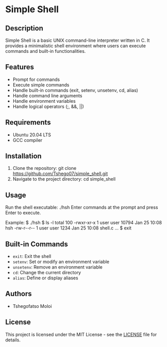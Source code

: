 # Simple Shell

## Description
Simple Shell is a basic UNIX command-line interpreter written in C. It provides a minimalistic shell environment where users can execute commands and built-in functionalities.

## Features
- Prompt for commands
- Execute simple commands
- Handle built-in commands (exit, setenv, unsetenv, cd, alias)
- Handle command line arguments
- Handle environment variables
- Handle logical operators (;, &&, ||)

## Requirements
- Ubuntu 20.04 LTS
- GCC compiler

## Installation
1. Clone the repository:
git clone https://github.com/Tshego07/simple_shell.git
2. Navigate to the project directory:
cd simple_shell

## Usage
Run the shell executable:
./hsh
Enter commands at the prompt and press Enter to execute.

Example:
$ ./hsh
$ ls -l
total 100
-rwxr-xr-x 1 user user 10794 Jan 25 10:08 hsh
-rw-r--r-- 1 user user 1234 Jan 25 10:08 shell.c
...
$ exit

## Built-in Commands
- `exit`: Exit the shell
- `setenv`: Set or modify an environment variable
- `unsetenv`: Remove an environment variable
- `cd`: Change the current directory
- `alias`: Define or display aliases

## Authors
- Tshegofatso Moloi

## License
This project is licensed under the MIT License - see the [LICENSE](LICENSE) file for details.

